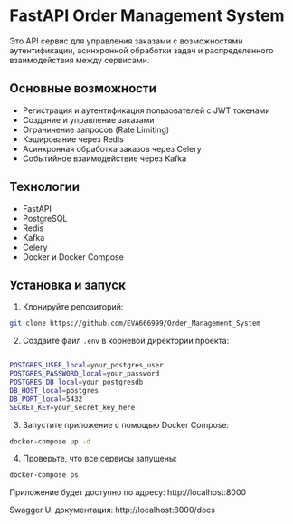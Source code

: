 # FastAPI Order Management System

Это API сервис для управления заказами с возможностями аутентификации, асинхронной обработки задач и распределенного взаимодействия между сервисами.

## Основные возможности

- Регистрация и аутентификация пользователей с JWT токенами
- Создание и управление заказами
- Ограничение запросов (Rate Limiting)
- Кэширование через Redis
- Асинхронная обработка заказов через Celery
- Событийное взаимодействие через Kafka

## Технологии

- FastAPI
- PostgreSQL
- Redis
- Kafka
- Celery
- Docker и Docker Compose

## Установка и запуск

1. Клонируйте репозиторий:

```bash
git clone https://github.com/EVA666999/Order_Management_System
```

2. Создайте файл `.env` в корневой директории проекта:

```bash

POSTGRES_USER_local=your_postgres_user
POSTGRES_PASSWORD_local=your_password
POSTGRES_DB_local=your_postgresdb
DB_HOST_local=postgres
DB_PORT_local=5432
SECRET_KEY=your_secret_key_here
```

3. Запустите приложение с помощью Docker Compose:

```bash
docker-compose up -d
```

4. Проверьте, что все сервисы запущены:

```bash
docker-compose ps
```

Приложение будет доступно по адресу: http://localhost:8000

Swagger UI документация: http://localhost:8000/docs
